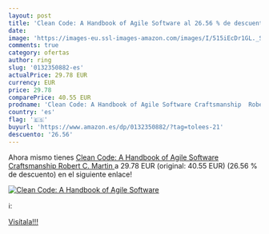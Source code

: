 ```yaml
---
layout: post
title: 'Clean Code: A Handbook of Agile Software al 26.56 % de descuento'
date: 
image: 'https://images-eu.ssl-images-amazon.com/images/I/515iEcDr1GL._SL200_.jpg'
comments: true
category: ofertas
author: ring
slug: '0132350882-es'
actualPrice: 29.78 EUR
currency: EUR
price: 29.78
comparePrice: 40.55 EUR
prodname: 'Clean Code: A Handbook of Agile Software Craftsmanship  Robert C. Martin '
country: 'es'
flag: '🇪🇸'
buyurl: 'https://www.amazon.es/dp/0132350882/?tag=tolees-21'
descuento: '26.56'
---
```


Ahora mismo tienes [Clean Code: A Handbook of Agile Software Craftsmanship  Robert C. Martin ](https://www.amazon.es/dp/0132350882/?tag=tolees-21) a 29.78 EUR (original: 40.55 EUR) (26.56 %  de descuento) en el siguiente enlace!

[![Clean Code: A Handbook of Agile Software](https://images-eu.ssl-images-amazon.com/images/I/515iEcDr1GL._SL200_.jpg)](https://www.amazon.es/dp/0132350882/?tag=tolees-21)

ℹ️:


[Visítala!!!](https://www.amazon.es/dp/0132350882/?tag=tolees-21)
